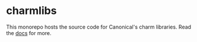 # charmlibs

This monorepo hosts the source code for Canonical's charm libraries. Read the [docs](https://documentation.ubuntu.com/charmlibs) for more.
